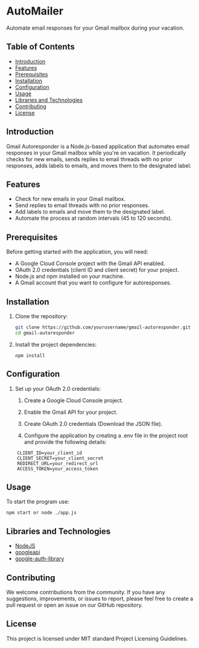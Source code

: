 # AutoMailer

Automate email responses for your Gmail mailbox during your vacation.

## Table of Contents

- [Introduction](#introduction)
- [Features](#features)
- [Prerequisites](#prerequisites)
- [Installation](#installation)
- [Configuration](#configuration)
- [Usage](#usage)
- [Libraries and Technologies](#libraries-and-technologies)
- [Contributing](#contributing)
- [License](#license)

## Introduction

Gmail Autoresponder is a Node.js-based application that automates email responses in your Gmail mailbox while you're on vacation. It periodically checks for new emails, sends replies to email threads with no prior responses, adds labels to emails, and moves them to the designated label.

## Features

- Check for new emails in your Gmail mailbox.
- Send replies to email threads with no prior responses.
- Add labels to emails and move them to the designated label.
- Automate the process at random intervals (45 to 120 seconds).

## Prerequisites

Before getting started with the application, you will need:

- A Google Cloud Console project with the Gmail API enabled.
- OAuth 2.0 credentials (client ID and client secret) for your project.
- Node.js and npm installed on your machine.
- A Gmail account that you want to configure for autoresponses.

## Installation

1. Clone the repository:

   ```bash
   git clone https://github.com/yourusername/gmail-autoresponder.git
   cd gmail-autoresponder

2. Install the project dependencies:

   ```npm install```

## Configuration

1.  Set up your OAuth 2.0 credentials:

    1.  Create a Google Cloud Console project.
    
    2.  Enable the Gmail API for your project.
    
    3.  Create OAuth 2.0 credentials (Download the JSON file).
    
    4. Configure the application by creating a .env file in the project root and provide the following details:

```env
    CLIENT_ID=your_client_id
    CLIENT_SECRET=your_client_secret
    REDIRECT_URL=your_redirect_url
    ACCESS_TOKEN=your_access_token
```
## Usage

To start the program use:

```npm start or node ./app.js```

## Libraries and Technologies

-   [NodeJS](https://nodejs.org/en)
-   [googleapi](https://www.npmjs.com/package/googleapis)
-   [google-auth-library](https://www.npmjs.com/package/google-auth-library)

## Contributing

We welcome contributions from the community. If you have any suggestions, improvements, or issues to report, please feel free to create a pull request or open an issue on our GitHub repository.

## License

This project is licensed under MIT standard Project Licensing Guidelines. 



